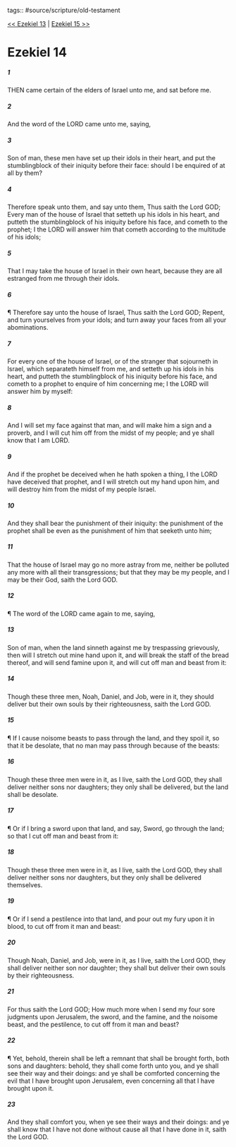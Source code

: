 tags:: #source/scripture/old-testament

[<< Ezekiel 13](source/scripture/old-testament/26_Ezekiel/Ezekiel_13.md) | [Ezekiel 15 >>](source/scripture/old-testament/26_Ezekiel/Ezekiel_15.md)

# Ezekiel 14

##### 1

THEN came certain of the elders of Israel unto me, and sat before me.

##### 2

And the word of the LORD came unto me, saying,

##### 3

Son of man, these men have set up their idols in their heart, and put the stumblingblock of their iniquity before their face: should I be enquired of at all by them?

##### 4

Therefore speak unto them, and say unto them, Thus saith the Lord GOD; Every man of the house of Israel that setteth up his idols in his heart, and putteth the stumblingblock of his iniquity before his face, and cometh to the prophet; I the LORD will answer him that cometh according to the multitude of his idols;

##### 5

That I may take the house of Israel in their own heart, because they are all estranged from me through their idols.

##### 6

¶ Therefore say unto the house of Israel, Thus saith the Lord GOD; Repent, and turn yourselves from your idols; and turn away your faces from all your abominations.

##### 7

For every one of the house of Israel, or of the stranger that sojourneth in Israel, which separateth himself from me, and setteth up his idols in his heart, and putteth the stumblingblock of his iniquity before his face, and cometh to a prophet to enquire of him concerning me; I the LORD will answer him by myself:

##### 8

And I will set my face against that man, and will make him a sign and a proverb, and I will cut him off from the midst of my people; and ye shall know that I am LORD.

##### 9

And if the prophet be deceived when he hath spoken a thing, I the LORD have deceived that prophet, and I will stretch out my hand upon him, and will destroy him from the midst of my people Israel.

##### 10

And they shall bear the punishment of their iniquity: the punishment of the prophet shall be even as the punishment of him that seeketh unto him;

##### 11

That the house of Israel may go no more astray from me, neither be polluted any more with all their transgressions; but that they may be my people, and I may be their God, saith the Lord GOD.

##### 12

¶ The word of the LORD came again to me, saying,

##### 13

Son of man, when the land sinneth against me by trespassing grievously, then will I stretch out mine hand upon it, and will break the staff of the bread thereof, and will send famine upon it, and will cut off man and beast from it:

##### 14

Though these three men, Noah, Daniel, and Job, were in it, they should deliver but their own souls by their righteousness, saith the Lord GOD.

##### 15

¶ If I cause noisome beasts to pass through the land, and they spoil it, so that it be desolate, that no man may pass through because of the beasts:

##### 16

Though these three men were in it, as I live, saith the Lord GOD, they shall deliver neither sons nor daughters; they only shall be delivered, but the land shall be desolate.

##### 17

¶ Or if I bring a sword upon that land, and say, Sword, go through the land; so that I cut off man and beast from it:

##### 18

Though these three men were in it, as I live, saith the Lord GOD, they shall deliver neither sons nor daughters, but they only shall be delivered themselves.

##### 19

¶ Or if I send a pestilence into that land, and pour out my fury upon it in blood, to cut off from it man and beast:

##### 20

Though Noah, Daniel, and Job, were in it, as I live, saith the Lord GOD, they shall deliver neither son nor daughter; they shall but deliver their own souls by their righteousness.

##### 21

For thus saith the Lord GOD; How much more when I send my four sore judgments upon Jerusalem, the sword, and the famine, and the noisome beast, and the pestilence, to cut off from it man and beast?

##### 22

¶ Yet, behold, therein shall be left a remnant that shall be brought forth, both sons and daughters: behold, they shall come forth unto you, and ye shall see their way and their doings: and ye shall be comforted concerning the evil that I have brought upon Jerusalem, even concerning all that I have brought upon it.

##### 23

And they shall comfort you, when ye see their ways and their doings: and ye shall know that I have not done without cause all that I have done in it, saith the Lord GOD.
